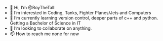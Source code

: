 - 👋 Hi, I’m @BoyTheTall
- 👀 I’m interested in Coding, Tanks, Fighter Planes/Jets and Computers
- 🌱 I’m currently learning version control, deeper parts of c++ and python. Getting a Bachelor of Science in IT
- 💞️ I’m looking to collaborate on anything.
- 📫 How to reach me none for now

<!---
BoyTheTall/BoyTheTall is a ✨ special ✨ repository because its `README.md` (this file) appears on your GitHub profile.
You can click the Preview link to take a look at your changes.
--->
